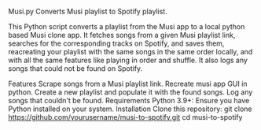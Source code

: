 Musi.py
Converts Musi playlist to Spotify playlist.

This Python script converts a playlist from the Musi app to a local python based Musi clone app. It fetches songs from a given Musi playlist link, searches for the corresponding tracks on Spotify, and saves them, reacreating your playlist with the same songs in the same order locally, and with all the same features like playing in order and shuffle. It also logs any songs that could not be found on Spotify.

Features
Scrape songs from a Musi playlist link.
Recreate musi app GUI in python.
Create a new playlist and populate it with the found songs.
Log any songs that couldn't be found.
Requirements
Python 3.9+: Ensure you have Python installed on your system.
Installation
Clone this repository:
git clone https://github.com/yourusername/musi-to-spotify.git
cd musi-to-spotify
